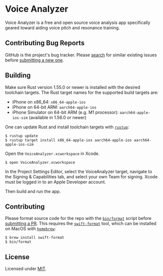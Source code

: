 # Voice Analyzer

Voice Analyzer is a free and open source voice analysis app specifically geared toward aiding voice pitch and resonance
training.

## Contributing Bug Reports

GitHub is the project's bug tracker. Please [search](https://github.com/voice-analyzer/voice-analyzer-ios/issues) for similar existing issues before [submitting a new one](https://github.com/voice-analyzer/voice-analyzer-ios/issues/new).

## Building

Make sure Rust version 1.55.0 or newer is installed with the desired toolchain targets. The Rust target names for the
supported build targets are:

* iPhone on x86_64: `x86_64-apple-ios`
* iPhone on 64-bit ARM: `aarch64-apple-ios`
* iPhone Simulator on 64-bit ARM (e.g. M1 processor): `aarch64-apple-ios-sim` (available in 1.56.0 or newer)

One can update Rust and install toolchain targets with [`rustup`](https://rustup.rs/):

```
$ rustup update
$ rustup target install x86_64-apple-ios aarch64-apple-ios aarch64-apple-ios-sim
```

Open the `VoiceAnalyzer.xcworkspace` in Xcode.

```
$ open VoiceAnalyzer.xcworkspace
```

In the Project Settings Editor, select the VoiceAnalyzer target, navigate to the Signing & Capabilities tab, and select your own Team for signing. Xcode must be logged in to an Apple Developer account.

Then build and run the app.

## Contributing

Please format source code for the repo with the [`bin/format`](bin/format) script before [submitting a PR](https://github.com/voice-analyzer/voice-analyzer-ios/pulls/new). This requires the [`swift-format`](https://github.com/apple/swift-format) tool, which can be installed on MacOS with [`homebrew`](https://brew.sh/):

```
$ brew install swift-format
$ bin/format
```

## License

Licensed under [MIT](https://opensource.org/licenses/MIT).
